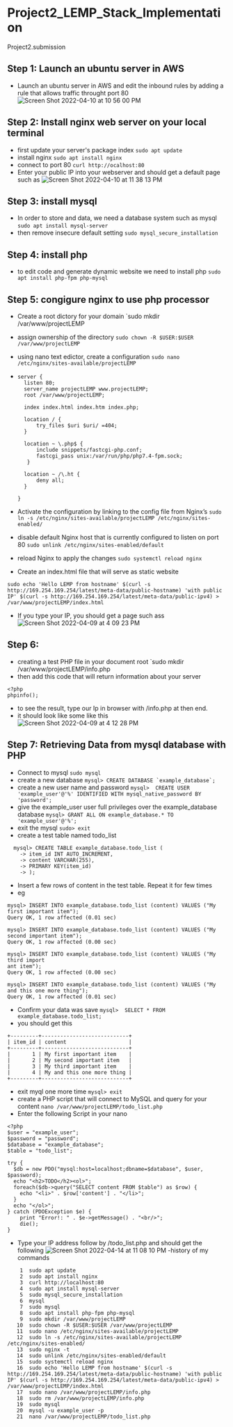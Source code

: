 # Project2_LEMP_Stack_Implementation
Project2.submission
## Step 1: Launch an ubuntu server in AWS
- Launch an ubuntu server in AWS and edit the inbound rules by adding a rule that allows traffic throught port 80
![Screen Shot 2022-04-10 at 10 56 00 PM](https://user-images.githubusercontent.com/101080172/162657585-5518a922-3345-42a5-acd4-d1206ebd4f2e.png)
## Step 2: Install nginx web server on your local terminal
- first update your server's package index `sudo apt update`
- install nginx `sudo apt install nginx`
- connect to port 80 `curl http://ocalhost:80`
- Enter your public IP into your webserver and should get a default page such as
![Screen Shot 2022-04-10 at 11 38 13 PM](https://user-images.githubusercontent.com/101080172/162661272-0e17e086-529a-4c09-92cb-30338208ad9a.png)
## Step 3: install mysql 
- In order to store and data, we need a database system such as mysql `sudo apt install mysql-server`
- then remove insecure default setting `sudo mysql_secure_installation`
## Step 4: install php
- to edit code and generate dynamic website we need to install php `sudo apt install php-fpm php-mysql`
## Step 5: congigure nginx to use php processor
- Create a root dictory for your domain `sudo mkdir /var/www/projectLEMP
- assign ownership of the directory `sudo chown -R $USER:$USER /var/www/projectLEMP`
- using nano text edictor, create a configuration  `sudo nano /etc/nginx/sites-available/projectLEMP`

- ```
  server {
    listen 80;
    server_name projectLEMP www.projectLEMP;
    root /var/www/projectLEMP;

    index index.html index.htm index.php;

    location / {
        try_files $uri $uri/ =404;
    }

    location ~ \.php$ {
        include snippets/fastcgi-php.conf;
        fastcgi_pass unix:/var/run/php/php7.4-fpm.sock;
     }

    location ~ /\.ht {
        deny all;
    }

  }
- Activate the configuration by linking to the config file from Nginx’s `sudo ln -s /etc/nginx/sites-available/projectLEMP /etc/nginx/sites-enabled/`
- disable default Nginx host that is currently configured to listen on port 80 `sudo unlink /etc/nginx/sites-enabled/default`
- reload Nginx to apply the changes `sudo systemctl reload nginx`
- Create an index.html file that will serve as static website 

```
sudo echo 'Hello LEMP from hostname' $(curl -s http://169.254.169.254/latest/meta-data/public-hostname) 'with public IP' $(curl -s http://169.254.169.254/latest/meta-data/public-ipv4) > /var/www/projectLEMP/index.html
```
- If you type your IP, you should get a page such ass
![Screen Shot 2022-04-09 at 4 09 23 PM](https://user-images.githubusercontent.com/101080172/163095730-23681192-e1c0-4f6a-b357-1610ba365eb7.png)

## Step 6: 
- creating a test PHP file in your document root `sudo mkdir /var/www/projectLEMP/info.php
- then add this code that will return information about your server 
```
<?php
phpinfo();
```
- to see the result, type our Ip in browser with /info.php at then end.
- it should look like some like this
![Screen Shot 2022-04-09 at 4 12 28 PM](https://user-images.githubusercontent.com/101080172/163096799-8129fadc-9fb0-44c9-87fd-d6f182fea657.png)

## Step 7: Retrieving Data from mysql database with PHP
- Connect to mysql `sudo mysql`
- create a new database ```mysql> CREATE DATABASE `example_database`;```
- create a new user name and password ```mysql>  CREATE USER 'example_user'@'%' IDENTIFIED WITH mysql_native_password BY 'password';```
- give the example_user user full privileges over the example_database database ```mysql> GRANT ALL ON example_database.* TO 'example_user'@'%';```
- exit the mysql `sudo> exit`
- create a test table named todo_list 
```
  mysql> CREATE TABLE example_database.todo_list (
    -> item_id INT AUTO_INCREMENT,
    -> content VARCHAR(255),
    -> PRIMARY KEY(item_id)
    -> );
 ```
 - Insert a few rows of content in the test table. Repeat it for few times 
 - eg 
 ```
 mysql> INSERT INTO example_database.todo_list (content) VALUES ("My first important item");
Query OK, 1 row affected (0.01 sec)

mysql> INSERT INTO example_database.todo_list (content) VALUES ("My second important item");
Query OK, 1 row affected (0.00 sec)

mysql> INSERT INTO example_database.todo_list (content) VALUES ("My third import
ant item");
Query OK, 1 row affected (0.00 sec)

mysql> INSERT INTO example_database.todo_list (content) VALUES ("My and this one more thing");
Query OK, 1 row affected (0.01 sec)
```
- Confirm your data was save `mysql>  SELECT * FROM example_database.todo_list;`
- you should get this 
```
+---------+----------------------------+
| item_id | content                    |
+---------+----------------------------+
|       1 | My first important item    |
|       2 | My second important item   |
|       3 | My third important item    |
|       4 | My and this one more thing |
+---------+----------------------------+
```
- exit myql one more time `mysql> exit`
- create a PHP script that will connect to MySQL and query for your content `nano /var/www/projectLEMP/todo_list.php`
- Enter the following Script in your nano 
```
<?php
$user = "example_user";
$password = "password";
$database = "example_database";
$table = "todo_list";

try {
  $db = new PDO("mysql:host=localhost;dbname=$database", $user, $password);
  echo "<h2>TODO</h2><ol>";
  foreach($db->query("SELECT content FROM $table") as $row) {
    echo "<li>" . $row['content'] . "</li>";
  }
  echo "</ol>";
} catch (PDOException $e) {
    print "Error!: " . $e->getMessage() . "<br/>";
    die();
}
```
- Type your IP address follow by /todo_list.php and should get the following 
![Screen Shot 2022-04-14 at 11 08 10 PM](https://user-images.githubusercontent.com/101080172/163512333-7b3e4a7d-7fb0-4dab-b190-7330636107c6.png)
-history of my commands
```
    1  sudo apt update
    2  sudo apt install nginx
    3  curl http://localhost:80
    4  sudo apt install mysql-server
    5  sudo mysql_secure_installation
    6  mysql
    7  sudo mysql
    8  sudo apt install php-fpm php-mysql
    9  sudo mkdir /var/www/projectLEMP
   10  sudo chown -R $USER:$USER /var/www/projectLEMP
   11  sudo nano /etc/nginx/sites-available/projectLEMP
   12  sudo ln -s /etc/nginx/sites-available/projectLEMP /etc/nginx/sites-enabled/
   13  sudo nginx -t
   14  sudo unlink /etc/nginx/sites-enabled/default
   15  sudo systemctl reload nginx
   16  sudo echo 'Hello LEMP from hostname' $(curl -s http://169.254.169.254/latest/meta-data/public-hostname) 'with public IP' $(curl -s http://169.254.169.254/latest/meta-data/public-ipv4) > /var/www/projectLEMP/index.html
   17  sudo nano /var/www/projectLEMP/info.php
   18  sudo rm /var/www/projectLEMP/info.php
   19  sudo mysql
   20  mysql -u example_user -p
   21  nano /var/www/projectLEMP/todo_list.php
   ```

